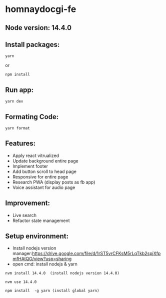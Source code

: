 # homnaydocgi-fe

## Node version: 14.4.0

## Install packages:

```
yarn
```

or

```
npm install
```

## Run app:

```
yarn dev
```

## Formating Code:

```
yarn format
```

## Features:

- Apply react vitrualized
- Update background entire page
- Implement footer
- Add button scroll to head page
- Responsive for entire page
- Research PWA (display posts as fb app)
- Voice assistant for audio page

## Improvement:

- Live search
- Refactor state management

## Setup environment:

- Install nodejs version manager:https://drive.google.com/file/d/1rST5vrCFKsM5rLqTkb2spjXfpmfHAtQO/view?usp=sharing
- open cmd: install nodejs & yarn

```
nvm install 14.4.0  (install nodejs version 14.4.0)
```

```
nvm use 14.4.0
```

```
npm install  -g yarn (install global yarn)
```
